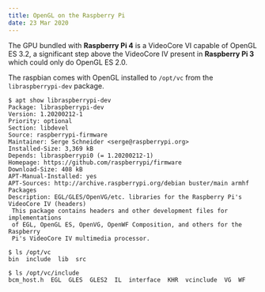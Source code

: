```yaml
---
title: OpenGL on the Raspberry Pi
date: 23 Mar 2020
---
```


The GPU bundled with **Raspberry Pi 4** is a VideoCore VI capable of OpenGL ES 3.2, 
a significant step above the VideoCore IV present in **Raspberry Pi 3** which could only do 
OpenGL ES 2.0. 

The raspbian comes with OpenGL installed to `/opt/vc` from the `libraspberrypi-dev` package.

```
$ apt show libraspberrypi-dev
Package: libraspberrypi-dev
Version: 1.20200212-1
Priority: optional
Section: libdevel
Source: raspberrypi-firmware
Maintainer: Serge Schneider <serge@raspberrypi.org>
Installed-Size: 3,369 kB
Depends: libraspberrypi0 (= 1.20200212-1)
Homepage: https://github.com/raspberrypi/firmware
Download-Size: 408 kB
APT-Manual-Installed: yes
APT-Sources: http://archive.raspberrypi.org/debian buster/main armhf Packages
Description: EGL/GLES/OpenVG/etc. libraries for the Raspberry Pi's VideoCore IV (headers)
 This package contains headers and other development files for implementations
 of EGL, OpenGL ES, OpenVG, OpenWF Composition, and others for the Raspberry
 Pi's VideoCore IV multimedia processor.
```

```
$ ls /opt/vc
bin  include  lib  src

$ ls /opt/vc/include
bcm_host.h  EGL  GLES  GLES2  IL  interface  KHR  vcinclude  VG  WF
```

